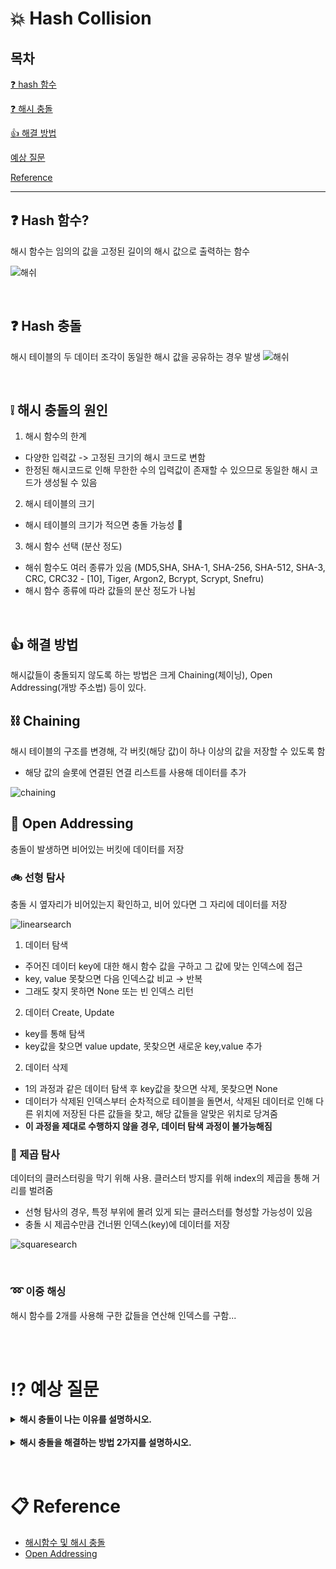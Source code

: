 # 💥 Hash Collision

## 목차

[❓ hash 함수](#❓-hash-함수)

[❓ 해시 충돌](#메모리-모델)

[👍 해결 방법](#해결-방법)

[예상 질문](#⁉-예상-질문)

[Reference](#📋-reference)

---

## ❓ Hash 함수?

해시 함수는 임의의 값을 고정된 길이의 해시 값으로 출력하는 함수

![해쉬](./images/hash.png)

<br>

## ❓ Hash 충돌

해시 테이블의 두 데이터 조각이 동일한 해시 값을 공유하는 경우 발생
![해쉬](./images/hash1.png)

<br>

## ❕ 해시 충돌의 원인

1. 해시 함수의 한계

- 다양한 입력값 -> 고정된 크기의 해시 코드로 변함
- 한정된 해시코드로 인해 무한한 수의 입력값이 존재할 수 있으므로 동일한 해시 코드가 생성될 수 있음

2. 해시 테이블의 크기

- 해시 테이블의 크기가 적으면 충돌 가능성 🔺

3. 해시 함수 선택 (분산 정도)

- 해쉬 함수도 여러 종류가 있음
  (MD5,SHA, SHA-1, SHA-256, SHA-512, SHA-3,
  CRC, CRC32 - [10], Tiger, Argon2, Bcrypt, Scrypt, Snefru)
- 해시 함수 종류에 따라 값들의 분산 정도가 나뉨

<br>

## 👍 해결 방법

해시값들이 충돌되지 않도록 하는 방법은 크게 Chaining(체이닝), Open Addressing(개방 주소법) 등이 있다.

## ⛓ Chaining

해시 테이블의 구조를 변경해, 각 버킷(해당 값)이 하나 이상의 값을 저장할 수 있도록 함

- 해당 값의 슬롯에 연결된 연결 리스트를 사용해 데이터를 추가

![chaining](./images/chaining.png)

## 🚪 Open Addressing

충돌이 발생하면 비어있는 버킷에 데이터를 저장

### 🚲 선형 탐사

충돌 시 옆자리가 비어있는지 확인하고, 비어 있다면 그 자리에 데이터를 저장

![linearsearch](./images/linearsearch.png)

1. 데이터 탐색

- 주어진 데이터 key에 대한 해시 함수 값을 구하고 그 값에 맞는 인덱스에 접근
- key, value 못찾으면 다음 인덱스값 비교 → 반복
- 그래도 찾지 못하면 None 또는 빈 인덱스 리턴

2. 데이터 Create, Update

- key를 통해 탐색
- key값을 찾으면 value update, 못찾으면 새로운 key,value 추가

2. 데이터 삭제

- 1의 과정과 같은 데이터 탐색 후 key값을 찾으면 삭제, 못찾으면 None
- 데이터가 삭제된 인덱스부터 순차적으로 테이블을 돌면서, 삭제된 데이터로 인해 다른 위치에 저장된 다른 값들을 찾고, 해당 값들을 알맞은 위치로 당겨줌
- **이 과정을 제대로 수행하지 않을 경우, 데이터 탐색 과정이 불가능해짐**

### 🚐 제곱 탐사

데이터의 클러스터링을 막기 위해 사용. 클러스터 방지를 위해 index의 제곱을 통해 거리를 벌려줌

- 선형 탐사의 경우, 특정 부위에 몰려 있게 되는 클러스터를 형성할 가능성이 있음
- 충돌 시 제곱수만큼 건너뛴 인덱스(key)에 데이터를 저장

![squaresearch](./images/squaresearch.png)


<br>

### ➿ 이중 해싱

해시 함수를 2개를 사용해 구한 값들을 연산해 인덱스를 구함...

<br><br>

# ⁉ 예상 질문

<details>
  <summary><b>해시 충돌이 나는 이유를 설명하시오.</b></summary>
  <div markdown="1">
  가변길이를 고정 길이로 변환하는 함수를 해시함수라고 합니다. 고정 길이로 변하는 과정에서 고정 길이의 제한적인 길이로 인해, 이미 저장된 hash와 동일한 hash값이 형성될 수 있고, 이로 인해 충돌이 될 수 있습니다.
  </div>
</details>
<br>

<details>
  <summary><b>해시 충돌을 해결하는 방법 2가지를 설명하시오.</b></summary>
  <div markdown="1">
  해시 함수의 충돌을 해결하기 위해서는 hash 중복값 처리, 클러스터링의 방지가 중요합니다. 
  <br>
  이를 위해 중복되었을 경우 같은 hash값들을 linkedList로 연결하는 Chaining 방법이 있습니다.
  <br>
  또한, 충돌이 발생할 경우, 다른 비어 있는 곳에 저장하는 Open Addressing 방법이 있으며, 어떻게 분산할 건지에 따라 선형탐사, 제곱 탐사로 나뉩니다.

  </div>
</details>

<br>
<br>


# 📋 Reference

- [해시함수 및 해시 충돌](https://en.wikipedia.org/wiki/Hash_function)
- [Open Addressing](https://en.wikipedia.org/wiki/Hash_function)
